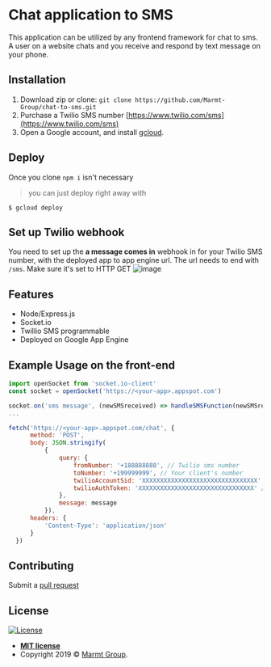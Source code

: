 # Chat application to SMS

This application can be utilized by any frontend framework for chat to sms. A user on a website chats and you receive and respond by text message on your phone.

## Installation
1. Download zip or clone: `git clone https://github.com/Marmt-Group/chat-to-sms.git`
2. Purchase a Twilio SMS number [https://www.twilio.com/sms](https://www.twilio.com/sms)
3. Open a Google account, and install [gcloud](https://cloud.google.com/sdk/install).

## Deploy
Once you clone `npm i` isn't necessary

> you can just deploy right away with 

```shell
$ gcloud deploy
```

## Set up Twilio webhook
You need to set up the **a message comes in** webhook in for your Twilio SMS number, with the deployed app to app engine url. The url needs to end with `/sms`. Make sure it's set to HTTP GET
![image](https://user-images.githubusercontent.com/3498223/59966841-c0332400-94d6-11e9-81a5-d6f228b4f018.png)

## Features
* Node/Express.js
* Socket.io
* Twillio SMS programmable
* Deployed on Google App Engine

## Example Usage on the front-end

```javascript
import openSocket from 'socket.io-client'
const socket = openSocket('https://<your-app>.appspot.com')

socket.on('sms message', (newSMSreceived) => handleSMSFunction(newSMSreceived))
...

fetch('https://<your-app>.appspot.com/chat', {
      method: 'POST',
      body: JSON.stringify(
          { 
              query: { 
                  fromNumber: '+188888888', // Twilio sms number
                  toNumber: '+199999999', // Your client's number
                  twilioAccountSid: 'XXXXXXXXXXXXXXXXXXXXXXXXXXXXXXXX', // retrieve from Twilio console
                  twilioAuthToken: 'XXXXXXXXXXXXXXXXXXXXXXXXXXXXXXXX' // retrieve from Twilio console
              },
              message: message
          }),
      headers: {
          'Content-Type': 'application/json'
      }
  })
```

## Contributing

Submit a [pull request](https://github.com/Marmt-Group/chat-to-sms/pulls)

## License

[![License](http://img.shields.io/:license-mit-blue.svg?style=flat-square)](http://badges.mit-license.org)

- **[MIT license](http://opensource.org/licenses/mit-license.php)**
- Copyright 2019 © <a href="https://marmt.io" target="_blank">Marmt Group</a>.
